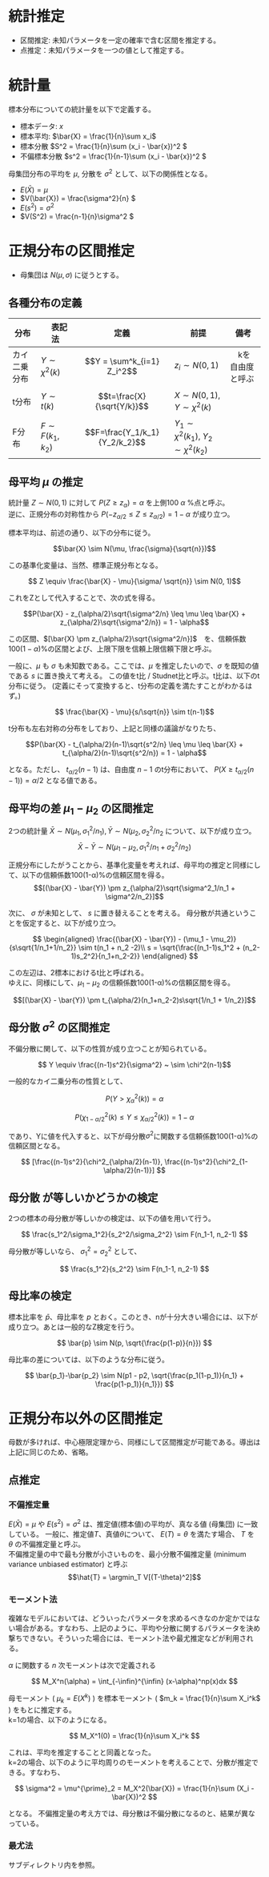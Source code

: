 # 統計推定
- 区間推定: 未知パラメータを一定の確率で含む区間を推定する。
- 点推定：未知パラメータを一つの値として推定する。

# 統計量
標本分布についての統計量を以下で定義する。
- 標本データ: $x$ 
- 標本平均: $\bar{X} = \frac{1}{n}\sum x_i$
- 標本分散 $S^2 = \frac{1}{n}\sum (x_i - \bar{x})^2 $ 
- 不偏標本分散 $s^2 = \frac{1}{n-1}\sum (x_i - \bar{x})^2 $ 

母集団分布の平均を $\mu$, 分散を $\sigma^2$ として、以下の関係性となる。
- $E(\bar{X}) = \mu$
- $V(\bar{X}) = \frac{\sigma^2}{n}  $
- $E(s^2) = \sigma^2$
- $V(S^2) = \frac{n-1}{n}\sigma^2  $


# 正規分布の区間推定
- 母集団は $N(\mu, \sigma)$ に従うとする。

## 各種分布の定義

| 分布 |　表記法  | 定義 | 前提 | 備考 | 
| ---- | ---- | ---- | ---- | ---- |
| カイ二乗分布  | $Y \sim \chi^2(k)$ | $$Y = \sum^k_{i=1} Z_i^2$$ | $z_i \sim N(0, 1)$ |　kを自由度と呼ぶ |
| t分布 | $Y \sim t(k)$ | $$t=\frac{X}{\sqrt{Y/k}}$$ |$X \sim N(0,1)$, $Y\sim \chi^2(k)$||
| F分布 | $F \sim F(k_1, k_2)$ | $$F=\frac{Y_1/k_1}{Y_2/k_2}$$ |$Y_1 \sim \chi^2(k_1)$, $Y_2 \sim \chi^2(k_2)$||


## 母平均 $\mu$ の推定
統計量 $Z \sim N(0,1)$ に対して $P(Z \geq z_\alpha) = \alpha$ を上側100 $\alpha$ %点と呼ぶ。<br>
逆に、正規分布の対称性から $P(-z_{\alpha/2} \leq Z \leq z_{\alpha/2}) = 1-\alpha$ が成り立つ。

標本平均は、前述の通り、以下の分布に従う。

$$\bar{X} \sim N(\mu, \frac{\sigma}{\sqrt{n}})$$

この基準化変量は、当然、標準正規分布となる。

$$ Z \equiv \frac{\bar{X} - \mu}{\sigma/ \sqrt{n}} \sim N(0, 1)$$

これをZとして代入することで、次の式を得る。

$$P(\bar{X} - z_{\alpha/2}\sqrt{\sigma^2/n} \leq \mu \leq \bar{X} + z_{\alpha/2}\sqrt{\sigma^2/n}) = 1 - \alpha$$

この区間、$[\bar{X} \pm z_{\alpha/2}\sqrt{\sigma^2/n}]$　を、信頼係数 $100(1-\alpha)$%の区間とよび、上限下限を信頼上限信頼下限と呼ぶ。 


一般に、$\mu$ も $\sigma$ も未知数である。ここでは、$\mu$ を推定したいので、$\sigma$ を既知の値である $s$ に置き換えて考える。
この値をt比 / Studnet比と呼ぶ。t比は、以下のt分布に従う。
(定義にそって変換すると、t分布の定義を満たすことがわかるはず。)

$$ \frac{\bar{X} - \mu}{s/\sqrt{n}} \sim t(n-1)$$

t分布も左右対称の分布をしており、上記と同様の議論がなりたち、

$$P(\bar{X} - t_{\alpha/2}(n-1)\sqrt{s^2/n} \leq \mu \leq \bar{X} + t_{\alpha/2}(n-1)\sqrt{s^2/n}) = 1 - \alpha$$

となる。ただし、 $t_{\alpha/2}(n-1)$ は、自由度 $n-1$ のt分布において、 $P(X \geq t_{\alpha/2}(n-1)) = \alpha/2$ となる値である。

## 母平均の差 $\mu_1-\mu_2$ の区間推定 
2つの統計量 $\bar{X} \sim N(\mu_1, \sigma^2_1/n_1), \bar{Y} \sim N(\mu_2, \sigma^2_2/n_2$ について、以下が成り立つ。
$$ \bar{X} - \bar{Y} \sim N(\mu_1-\mu_2, \sigma^2_1/n_1 + \sigma^2_2/n_2)$$

正規分布にしたがうことから、基準化変量を考えれば、母平均の推定と同様にして、以下の信頼係数100(1-α)%の信頼区間を得る。
$$[(\bar{X} - \bar{Y}) \pm z_{\alpha/2}\sqrt{\sigma^2_1/n_1 + \sigma^2/n_2}]$$

次に、 $\sigma$ が未知として、 $s$ に置き替えることを考える。
母分散が共通ということを仮定すると、以下が成り立つ。　

$$ 
\begin{aligned}
\frac{(\bar{X} - \bar{Y}) - (\mu_1 - \mu_2)}{s\sqrt{1/n_1+1/n_2}} \sim t(n_1 + n_2 -2)\\
s = \sqrt{\frac{(n_1-1)s_1^2 + (n_2-1)s_2^2}{n_1+n_2-2}}
\end{aligned}
$$

この左辺は、2標本におけるt比と呼ばれる。<br>
ゆえに、同様にして、$\mu_1-\mu_2$ の信頼係数100(1-α)%の信頼区間を得る。

$$[(\bar{X} - \bar{Y}) \pm t_{\alpha/2}(n_1+n_2-2)s\sqrt{1/n_1 + 1/n_2}]$$

## 母分散 $\sigma^2$ の区間推定
不偏分散に関して、以下の性質が成り立つことが知られている。

$$ Y \equiv \frac{(n-1)s^2}{\sigma^2} ~ \sim \chi^2(n-1)$$

一般的なカイ二乗分布の性質として、

$$ P(Y > \chi^2_{\alpha}(k)) = \alpha $$

$$ P(\chi^2_{1-\alpha/2}(k) \leq Y \leq \chi^2_{\alpha/2}(k)) = 1 - \alpha$$

であり、Yに値を代入すると、以下が母分散$\sigma^2$に関数する信頼係数100(1-α)%の信頼区間となる。

$$ [\frac{(n-1)s^2}{\chi^2_{\alpha/2}(n-1)}, \frac{(n-1)s^2}{\chi^2_{1-\alpha/2}(n-1)}] $$

## 母分散 が等しいかどうかの検定
2つの標本の母分散が等しいかの検定は、以下の値を用いて行う。

$$
    \frac{s_1^2/\sigma_1^2}{s_2^2/\sigma_2^2} \sim F(n_1-1, n_2-1)
$$

母分散が等しいなら、 $\sigma_1^2 = \sigma_2^2$ として、

$$
    \frac{s_1^2}{s_2^2} \sim F(n_1-1, n_2-1)
$$


## 母比率の検定
標本比率を $\bar{p}$、母比率を $p$ とおく。このとき、nが十分大きい場合には、以下が成り立つ。あとは一般的なZ検定を行う。

$$
\bar{p} \sim N(p, \sqrt{\frac{p(1-p)}{n}})
$$

母比率の差については、以下のような分布に従う。

$$
\bar{p_1}-\bar{p_2} \sim N(p1 - p2, \sqrt{\frac{p_1(1-p_1)}{n_1} + \frac{p(1-p_1)}{n_1}})
$$


# 正規分布以外の区間推定
母数が多ければ、中心極限定理から、同様にして区間推定が可能である。導出は上記に同じのため、省略。

## 点推定
### 不偏推定量
$E(\bar{X}) = \mu$ や $E(s^2) = \sigma^2$ は、推定値(標本値)の平均が、真なる値 (母集団) に一致している。
一般に、推定値$T$、真値$\theta$について、 $E(T) = \theta$ を満たす場合、 $T$ を $\theta$ の不偏推定量と呼ぶ。<br>
不偏推定量の中で最も分散が小さいものを、最小分散不偏推定量 (minimum variance unbiased estimator) と呼ぶ
$$\hat{T} = \argmin_T V[(T-\theta)^2]$$

### モーメント法
複雑なモデルにおいては、どういったパラメータを求めるべきなのか定かではない場合がある。すなわち、上記のように、平均や分散に関するパラメータを決め撃ちできない。そういった場合には、モーメント法や最尤推定などが利用される。

$\alpha$ に関数する $n$ 次モーメントは次で定義される

$$ M_X^n(\alpha) = \int_{-\infin}^{\infin} (x-\alpha)^np(x)dx $$


母モーメント ( $\mu_k = E(X^k)$ ) を標本モーメント ( $m_k = \frac{1}{n}\sum X_i^k$ ) をもとに推定する。<br>
k=1の場合、以下のようになる。

$$ M_X^1(0) = \frac{1}{n}\sum X_i^k $$

これは、平均を推定することと同義となった。<br>
k=2の場合、以下のように平均周りのモーメントを考えることで、分散が推定できる。すなわち、

$$ 
\sigma^2 = \mu^{\prime}_2 = M_X^2(\bar{X}) = \frac{1}{n}\sum (X_i - \bar{X})^2 
$$

となる。
不偏推定量の考え方では、母分散は不偏分散になるのと、結果が異なっている。


### 最尤法
サブディレクトリ内を参照。
